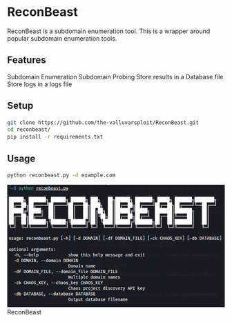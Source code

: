 # ReconBeast
ReconBeast is a subdomain enumeration tool. This is a wrapper around popular subdomain enumeration tools.

## Features
Subdomain Enumeration 
Subdomain Probing 
Store results in a Database file 
Store logs in a logs file 

## Setup
```bash
git clone https://github.com/the-valluvarsploit/ReconBeast.git
cd reconbeast/
pip install -r requirements.txt
```

## Usage
```bash
python reconbeast.py -d example.com
```

<img src="assets/images/help.png">ReconBeast</img>
